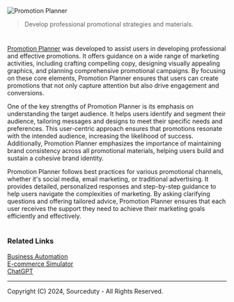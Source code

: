 ![Promotion Planner](https://github.com/user-attachments/assets/f6daee0e-c568-4257-af82-73838c43b744)

> Develop professional promotional strategies and materials.

#

[Promotion Planner](https://chatgpt.com/g/g-uCBlwudc9-promotion-planner) was developed to assist users in developing professional and effective promotions. It offers guidance on a wide range of marketing activities, including crafting compelling copy, designing visually appealing graphics, and planning comprehensive promotional campaigns. By focusing on these core elements, Promotion Planner ensures that users can create promotions that not only capture attention but also drive engagement and conversions.

One of the key strengths of Promotion Planner is its emphasis on understanding the target audience. It helps users identify and segment their audience, tailoring messages and designs to meet their specific needs and preferences. This user-centric approach ensures that promotions resonate with the intended audience, increasing the likelihood of success. Additionally, Promotion Planner emphasizes the importance of maintaining brand consistency across all promotional materials, helping users build and sustain a cohesive brand identity.

Promotion Planner follows best practices for various promotional channels, whether it's social media, email marketing, or traditional advertising. It provides detailed, personalized responses and step-by-step guidance to help users navigate the complexities of marketing. By asking clarifying questions and offering tailored advice, Promotion Planner ensures that each user receives the support they need to achieve their marketing goals efficiently and effectively.

#
### Related Links

[Business Automation](https://chat.openai.com/g/g-Y2GamnRIL-business-automation)
<br>
[E-commerce Simulator](https://chatgpt.com/g/g-OzfrZnCTe-e-commerce-simulator)
<br>
[ChatGPT](https://github.com/sourceduty/ChatGPT)

***
Copyright (C) 2024, Sourceduty - All Rights Reserved.
